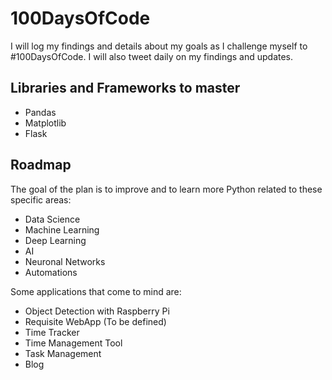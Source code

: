 # 100DaysOfCode
I will log my findings and details about my goals as I challenge myself to #100DaysOfCode. I will also tweet daily on my findings and updates.

## Libraries and Frameworks to master
- Pandas
- Matplotlib
- Flask

## Roadmap
The goal of the plan is to improve and to learn more Python related to these specific areas:
- Data Science
- Machine Learning
- Deep Learning
- AI
- Neuronal Networks
- Automations

Some applications that come to mind are:
- Object Detection with Raspberry Pi
- Requisite WebApp (To be defined)
- Time Tracker
- Time Management Tool
- Task Management
- Blog